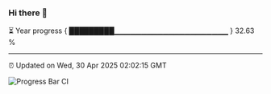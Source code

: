 ### Hi there 👋

⏳ Year progress { █████████▁▁▁▁▁▁▁▁▁▁▁▁▁▁▁▁▁▁▁▁▁ } 32.63 %

---

⏰ Updated on Wed, 30 Apr 2025 02:02:15 GMT

![Progress Bar CI](https://github.com/DhruviPatel157/GitHub-Actions-Demo/workflows/Progress%20Bar%20CI/badge.svg)
